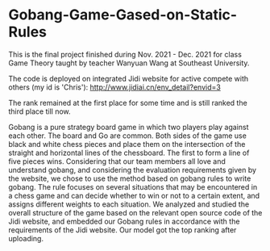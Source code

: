 # Gobang-Game-Gased-on-Static-Rules

This is the final project finished during Nov. 2021 - Dec. 2021 for class Game Theory taught by teacher Wanyuan Wang at Southeast University. 

The code is deployed on integrated Jidi website for active compete with others (my id is 'Chris'): http://www.jidiai.cn/env_detail?envid=3

The rank remained at the first place for some time and is still ranked the third place till now.

Gobang is a pure strategy board game in which two players play against each other. The board and Go are common. Both sides of the game use black and white chess pieces and place them on the intersection of the straight and horizontal lines of the chessboard. The first to form a line of five pieces wins. Considering that our team members all love and understand gobang, and considering the evaluation requirements given by the website, we chose to use the method based on gobang rules to write gobang. The rule focuses on several situations that may be encountered in a chess game and can decide whether to win or not to a certain extent, and assigns different weights to each situation. We analyzed and studied the overall structure of the game based on the relevant open source code of the Jidi website, and embedded our Gobang rules in accordance with the requirements of the Jidi website. Our model got the top ranking after uploading.
